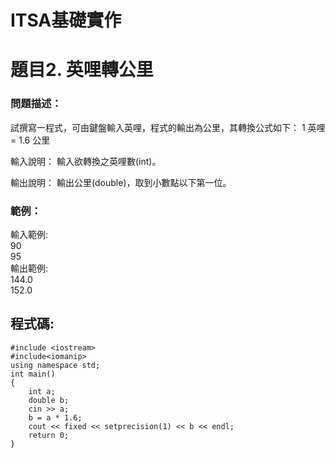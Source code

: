 # ITSA基礎實作

# 題目2. 英哩轉公里
### 問題描述：
  試撰寫一程式，可由鍵盤輸入英哩，程式的輸出為公里，其轉換公式如下：
  1 英哩= 1.6 公里

  輸入說明：
  輸入欲轉換之英哩數(int)。
    
  輸出說明：
  輸出公里(double)，取到小數點以下第一位。

### 範例：  
  輸入範例:  
  90  
  95  
  輸出範例:  
  144.0  
  152.0  
  
## 程式碼:
```
#include <iostream>  
#include<iomanip>  
using namespace std;
int main()
{
    int a;
    double b;
    cin >> a;
    b = a * 1.6;
    cout << fixed << setprecision(1) << b << endl;
    return 0;
}
```
